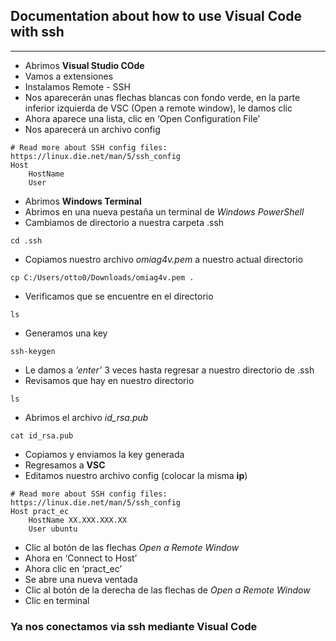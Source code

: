 ## Documentation about how to use Visual Code with ssh
***
-   Abrimos **Visual Studio COde**
-   Vamos a extensiones
-   Instalamos Remote - SSH
-   Nos aparecerán unas flechas blancas con fondo verde, en la parte
    inferior izquierda de VSC (Open a remote window), le damos clic
-   Ahora aparece una lista, clic en ‘Open Configuration File’
-   Nos aparecerá un archivo config

<!-- -->

    # Read more about SSH config files: https://linux.die.net/man/5/ssh_config
    Host 
        HostName 
        User 

-   Abrimos **Windows Terminal**
-   Abrimos en una nueva pestaña un terminal de *Windows PowerShell*
-   Cambiamos de directorio a nuestra carpeta .ssh

<!-- -->

    cd .ssh

-   Copiamos nuestro archivo *omiag4v.pem* a nuestro actual directorio

<!-- -->

    cp C:/Users/otto0/Downloads/omiag4v.pem .

-   Verificamos que se encuentre en el directorio

<!-- -->

    ls

-   Generamos una key

<!-- -->

    ssh-keygen

-   Le damos a *‘enter’* 3 veces hasta regresar a nuestro directorio de
    .ssh
-   Revisamos que hay en nuestro directorio

<!-- -->

    ls

-   Abrimos el archivo *id\_rsa.pub*

<!-- -->

    cat id_rsa.pub

-   Copiamos y enviamos la key generada
-   Regresamos a **VSC**
-   Editamos nuestro archivo config (colocar la misma **ip**)

<!-- -->

    # Read more about SSH config files: https://linux.die.net/man/5/ssh_config
    Host pract_ec
        HostName XX.XXX.XXX.XX
        User ubuntu

-   Clic al botón de las flechas *Open a Remote Window*
-   Ahora en ‘Connect to Host’
-   Ahora clic en ‘pract\_ec’
-   Se abre una nueva ventada
-   Clic al botón de la derecha de las flechas de *Open a Remote Window*
-   Clic en terminal

### Ya nos conectamos via ssh mediante Visual Code

